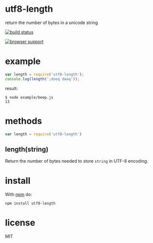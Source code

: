 # utf8-length

return the number of bytes in a unicode string

[![build status](https://secure.travis-ci.org/substack/utf8-length.png)](http://travis-ci.org/substack/utf8-length)

[![browser support](https://ci.testling.com/substack/utf8-length.png)](https://ci.testling.com/substack/utf8-length)

# example

``` js
var length = require('utf8-length');
console.log(length('¡dooq dǝǝq'));
```

result:

```
$ node example/beep.js
13
```

# methods

``` js
var length = require('utf8-length')
```

## length(string)

Return the number of bytes needed to store `string` in UTF-8 encoding.

# install

With [npm](https://npmjs.org) do:

```
npm install utf8-length
```

# license

MIT
